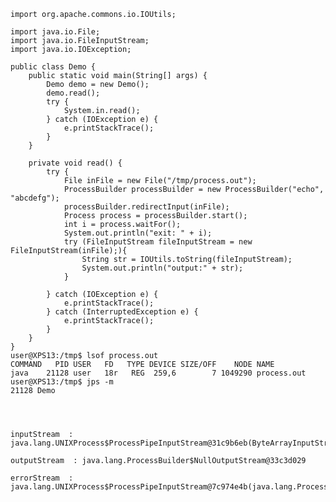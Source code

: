     import org.apache.commons.io.IOUtils;
    
    import java.io.File;
    import java.io.FileInputStream;
    import java.io.IOException;
    
    public class Demo {
        public static void main(String[] args) {
            Demo demo = new Demo();
            demo.read();
            try {
                System.in.read();
            } catch (IOException e) {
                e.printStackTrace();
            }
        }
    
        private void read() {
            try {
                File inFile = new File("/tmp/process.out");
                ProcessBuilder processBuilder = new ProcessBuilder("echo", "abcdefg");
                processBuilder.redirectInput(inFile);
                Process process = processBuilder.start();
                int i = process.waitFor();
                System.out.println("exit: " + i);
                try (FileInputStream fileInputStream = new FileInputStream(inFile);){
                    String str = IOUtils.toString(fileInputStream);
                    System.out.println("output:" + str);
                }
    
            } catch (IOException e) {
                e.printStackTrace();
            } catch (InterruptedException e) {
                e.printStackTrace();
            }
        }
    }
    user@XPS13:/tmp$ lsof process.out 
    COMMAND   PID USER   FD   TYPE DEVICE SIZE/OFF    NODE NAME
    java    21128 user   18r   REG  259,6        7 1049290 process.out
    user@XPS13:/tmp$ jps -m
    21128 Demo




    inputStream  : java.lang.UNIXProcess$ProcessPipeInputStream@31c9b6eb(ByteArrayInputStream)
    
    outputStream  : java.lang.ProcessBuilder$NullOutputStream@33c3d029
    
    errorStream  : java.lang.UNIXProcess$ProcessPipeInputStream@7c974e4b(java.lang.ProcessBuilder$NullInputStream)